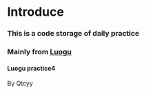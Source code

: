 # Introduce

### This is a code storage of daily practice
### Mainly from [Luogu](https://www.luogu.com.cn/)

#### Luogu practice4

By Qtcyy